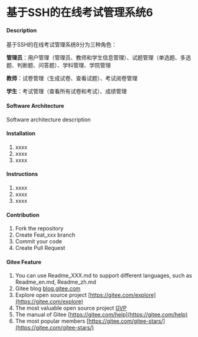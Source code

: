# 基于SSH的在线考试管理系统6

#### Description
基于SSH的在线考试管理系统8分为三种角色：

**管理员**：用户管理（管理员、教师和学生信息管理）、试题管理（单选题、多选题、判断题、问答题）、学科管理、学院管理

**教师**：试卷管理（生成试卷、查看试题）、考试阅卷管理

**学生**：考试管理（查看所有试卷和考试）、成绩管理

#### Software Architecture
Software architecture description

#### Installation

1.  xxxx
2.  xxxx
3.  xxxx

#### Instructions

1.  xxxx
2.  xxxx
3.  xxxx

#### Contribution

1.  Fork the repository
2.  Create Feat_xxx branch
3.  Commit your code
4.  Create Pull Request


#### Gitee Feature

1.  You can use Readme\_XXX.md to support different languages, such as Readme\_en.md, Readme\_zh.md
2.  Gitee blog [blog.gitee.com](https://blog.gitee.com)
3.  Explore open source project [https://gitee.com/explore](https://gitee.com/explore)
4.  The most valuable open source project [GVP](https://gitee.com/gvp)
5.  The manual of Gitee [https://gitee.com/help](https://gitee.com/help)
6.  The most popular members  [https://gitee.com/gitee-stars/](https://gitee.com/gitee-stars/)
